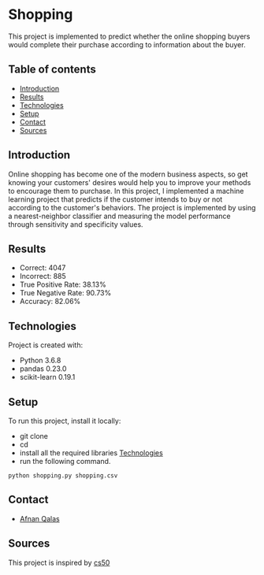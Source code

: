 # Shopping
This project is implemented to predict whether the online shopping buyers would complete their purchase according to information about the buyer. 

## Table of contents
* [Introduction](#introduction)
* [Results](#results)
* [Technologies](#technologies)
* [Setup](#setup)
* [Contact](#contact)
* [Sources](#sources)

## Introduction
Online shopping has become one of the modern business aspects, so get knowing your customers' desires would help you to improve your methods to encourage them to purchase. In this project, I implemented a machine learning project that predicts if the customer intends to buy or not according to the customer's behaviors. The project is implemented by using a nearest-neighbor classifier and measuring the model performance through sensitivity and specificity values.

## Results
* Correct: 4047
* Incorrect: 885
* True Positive Rate: 38.13%
* True Negative Rate: 90.73%
* Accuracy: 82.06%


## Technologies
Project is created with:
* Python 3.6.8
* pandas 0.23.0
* scikit-learn 0.19.1

## Setup
To run this project, install it locally:
* git clone 
* cd 
* install all the required libraries [Technologies](#technologies)
* run the following command.
```
python shopping.py shopping.csv
```
## Contact
* [Afnan Qalas](http://linkedin.com/in/afnanbalghaith)

## Sources
This project is inspired by [cs50](https://cs50.harvard.edu/ai/2020/projects/4/shopping/)
